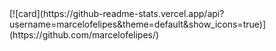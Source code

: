 <link rel="stylesheet" href="https://cdn.jsdelivr.net/gh/devicons/devicon@v2.14.0/devicon.min.css">
[![card](https://github-readme-stats.vercel.app/api?username=marcelofelipes&theme=default&show_icons=true)](https://github.com/marcelofelipes/)
